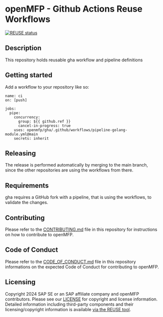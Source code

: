 # openMFP - Github Actions Reuse Workflows

[![REUSE status](
https://api.reuse.software/badge/github.com/openmfp/gha)](https://api.reuse.software/info/github.com/openmfp/gha)

## Description

This repository holds reusable gha workflow and pipeline definitions


## Getting started

Add a workflow to your repository like so:

```
name: ci
on: [push]

jobs:
  pipe:
    concurrency:
      group: ${{ github.ref }}
      cancel-in-progress: true
    uses: openmfp/gha/.github/workflows/pipeline-golang-module.yml@main
    secrets: inherit
```

## Releasing

The release is performed automatically by merging to the main branch, since the other repositories are using the workflows from there.


## Requirements

gha requires a GitHub fork with a pipeline, that is using the workflows, to validate the changes.

## Contributing

Please refer to the [CONTRIBUTING.md](CONTRIBUTING.md) file in this repository for instructions on how to contribute to openMFP.

## Code of Conduct

Please refer to the [CODE_OF_CONDUCT.md](CODE_OF_CONDUCT.md) file in this repository informations on the expected Code of Conduct for contributing to openMFP.

## Licensing

Copyright 2024 SAP SE or an SAP affiliate company and openMFP contributors. Please see our [LICENSE](LICENSE) for copyright and license information. Detailed information including third-party components and their licensing/copyright information is available [via the REUSE tool](https://api.reuse.software/info/github.com/openmfp/gha).

